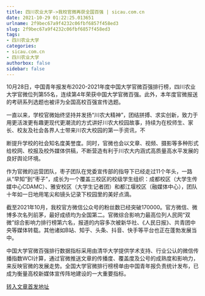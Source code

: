 ```yaml
---
title: 四川农业大学->我校官微再获全国百强 | sicau.com.cn
date: 2021-10-29 01:22:25.013651
urlname: 2f9bec67a9f4232c06fbf6857f458ed3
slug: 2f9bec67a9f4232c06fbf6857f458ed3
tags: 
- 四川农业大学
categories:
- sicau.com.cn
- 四川农业大学
authorbox: false
sidebar: false
---
```

10月28日，中国青年报发布2020-2021年度中国大学官微百强排行榜，四川农业大学官微位列第55名，连续第4年荣获中国大学官微百强。此外，本年度官微报送的考研系列选题也被评为全国高校百强宣传选题。

一直以来，学校官微始终坚持并发扬“川农大精神”，团结拼搏、求实创新，致力于用更活泼更有趣更现代更潮流的方式讲好川农大校园故事，持续为在校师生、家长、校友及社会各界人士带来川农大校园的第一手资讯，不
<!--more-->
断提升学校的社会知名度美誉度。同时，官微也会以文章、视频、摄影等多种形式给校网、校报及校外媒体供稿，不断营造有利于川农大内涵式高质量高水平发展的良好舆论环境。

作为官微的运营团队，枣子团队在党委宣传部的指导下已经走过11个年头，一路从“早知”到“枣子”，成长为一个覆盖三校区的校级学生组织：成都校区（大学生传媒中心CDAMC）、雅安校区（大学生记者团）和都江堰校区（融媒体中心），团队十年如一日地用笔尖和镜头记录下校园里的美好点滴。

截至2021年10月，我校官方微信公众号的粉丝数已经突破170000。官方微信、微博多次名列前茅，最好成绩均为全国第二。官微综合影响力最高位列人民网“双微”综合影响力排行榜第六名，报道的内容多次被新华社、《人民日报》、共青团中央等媒体转载。其他诸如B站、知乎、头条、抖音、快手等平台也正在蓬勃发展当中。

中国大学官微百强排行数据指标采用由清华大学提供学术支持、行业公认的微信传播指数WCI计算，通过官微推送文章的传播度、覆盖度及公号的成熟度和影响力，来反映官微的发展走势。全国大学官微排行榜榜单由中国青年报负责统计发布，已成为衡量高校新媒体宣传阵地建设的一大重要指标。



[转入文章首发地址](https://news.sicau.edu.cn/info/1078/65146.htm)